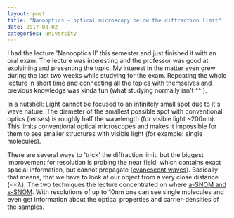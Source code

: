 ```yaml
---
layout: post
title: "Nanooptics - optical microscopy below the diffraction limit"
date: 2017-08-02
categories: university
---
```

I had the lecture 'Nanooptics II' this semester and just finished it with an oral exam. The lecture was interesting and the professor was good at explaining and presenting the topic. My interest in the matter even grew during the last two weeks while studying for the exam. Repeating the whole lecture in short time and connecting all the topics with themselves and previous knowledge was kinda fun (what studying normally isn't ^^ ).

In a nutshell:
Light cannot be focused to an infinitely small spot due to it's wave nature. The diameter of the smallest possible spot with conventional optics (lenses) is roughly half the wavelength (for visible light ~200nm). This limits conventional optical microscopes and makes it impossible for them to see smaller structures with visible light (for example: single molecules).

There are several ways to 'trick' the diffraction limit, but the biggest improvement for resolution is probing the near field, which contains exact spacial information, but cannot propagate ([evanescent waves](https://en.wikipedia.org/wiki/Evanescent_waves)). Basically that means, that we have to look at our object from a very close distance (<<&#955;). The two techniques the lecture concentrated on where [a-SNOM and s-SNOM](https://en.wikipedia.org/wiki/Near-field_scanning_optical_microscope). With resolutions of up to 10nm one can see single molecules and even get information about the optical properties and carrier-densities of the samples.
